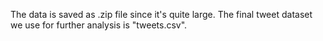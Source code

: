 The data is saved as .zip file since it's quite large. The final tweet dataset we use for further analysis is "tweets.csv".

